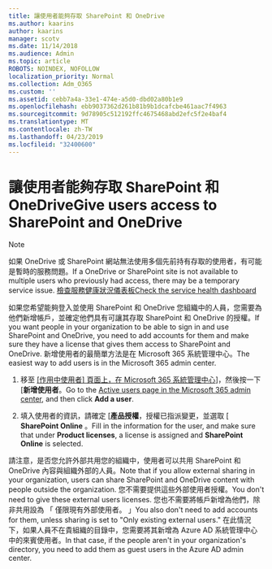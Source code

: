 ```yaml
---
title: 讓使用者能夠存取 SharePoint 和 OneDrive
ms.author: kaarins
author: kaarins
manager: scotv
ms.date: 11/14/2018
ms.audience: Admin
ms.topic: article
ROBOTS: NOINDEX, NOFOLLOW
localization_priority: Normal
ms.collection: Adm_O365
ms.custom: ''
ms.assetid: cebb7a4a-33e1-474e-a5d0-dbd02a80b1e9
ms.openlocfilehash: ebb9037362d261b81b9b1dcafcbe461aac7f4963
ms.sourcegitcommit: 9d78905c512192ffc4675468abd2efc5f2e4baf4
ms.translationtype: MT
ms.contentlocale: zh-TW
ms.lasthandoff: 04/23/2019
ms.locfileid: "32400600"
---
```

# <a name="give-users-access-to-sharepoint-and-onedrive"></a><span data-ttu-id="99b9a-102">讓使用者能夠存取 SharePoint 和 OneDrive</span><span class="sxs-lookup"><span data-stu-id="99b9a-102">Give users access to SharePoint and OneDrive</span></span>

> [!NOTE]
> <span data-ttu-id="99b9a-103">如果 OneDrive 或 SharePoint 網站無法使用多個先前持有存取的使用者，有可能是暫時的服務問題。</span><span class="sxs-lookup"><span data-stu-id="99b9a-103">If a OneDrive or SharePoint site is not available to multiple users who previously had access, there may be a temporary service issue.</span></span> [<span data-ttu-id="99b9a-104">檢查服務健康狀況儀表板</span><span class="sxs-lookup"><span data-stu-id="99b9a-104">Check the service health dashboard</span></span>](https://portal.office.com/adminportal/home#/servicehealth)
  
<span data-ttu-id="99b9a-105">如果您希望能夠登入並使用 SharePoint 和 OneDrive 您組織中的人員，您需要為他們新增帳戶，並確定他們具有可讓其存取 SharePoint 和 OneDrive 的授權。</span><span class="sxs-lookup"><span data-stu-id="99b9a-105">If you want people in your organization to be able to sign in and use SharePoint and OneDrive, you need to add accounts for them and make sure they have a license that gives them access to SharePoint and OneDrive.</span></span> <span data-ttu-id="99b9a-106">新增使用者的最簡單方法是在 Microsoft 365 系統管理中心。</span><span class="sxs-lookup"><span data-stu-id="99b9a-106">The easiest way to add users is in the Microsoft 365 admin center.</span></span>
  
1. <span data-ttu-id="99b9a-107">移至 [[作用中使用者] 頁面上，在 Microsoft 365 系統管理中心](https://portal.office.com/adminportal/home#/users)]，然後按一下 [**新增使用者**。</span><span class="sxs-lookup"><span data-stu-id="99b9a-107">Go to the [Active users page in the Microsoft 365 admin center](https://portal.office.com/adminportal/home#/users), and then click **Add a user**.</span></span>
    
2. <span data-ttu-id="99b9a-108">填入使用者的資訊，請確定 [**產品授權**，授權已指派變更，並選取 [ **SharePoint Online** 。</span><span class="sxs-lookup"><span data-stu-id="99b9a-108">Fill in the information for the user, and make sure that under **Product licenses**, a license is assigned and **SharePoint Online** is selected.</span></span> 
    
<span data-ttu-id="99b9a-109">請注意，是否您允許外部共用您的組織中，使用者可以共用 SharePoint 和 OneDrive 內容與組織外部的人員。</span><span class="sxs-lookup"><span data-stu-id="99b9a-109">Note that if you allow external sharing in your organization, users can share SharePoint and OneDrive content with people outside the organization.</span></span> <span data-ttu-id="99b9a-110">您不需要提供這些外部使用者授權。</span><span class="sxs-lookup"><span data-stu-id="99b9a-110">You don't need to give these external users licenses.</span></span> <span data-ttu-id="99b9a-111">您也不需要將帳戶新增為他們，除非共用設為 「 僅限現有外部使用者。 」</span><span class="sxs-lookup"><span data-stu-id="99b9a-111">You also don't need to add accounts for them, unless sharing is set to "Only existing external users."</span></span> <span data-ttu-id="99b9a-112">在此情況下，如果人員不在貴組織的目錄中，您需要將其新增為 Azure AD 系統管理中心中的來賓使用者。</span><span class="sxs-lookup"><span data-stu-id="99b9a-112">In that case, if the people aren't in your organization's directory, you need to add them as guest users in the Azure AD admin center.</span></span>
  

